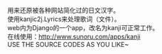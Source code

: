 用来还原被各种网站简化过的日文汉字。<br />
使用kanjic2j.Lyrics来处理歌词（文件）。<br />
web内为Django的一个app，改名为kanji可正常工作。<br />
在线使用：http://www.sunoru.com/apps/kanji<br />
USE THE SOURCE CODES AS YOU LIKE~<br />
